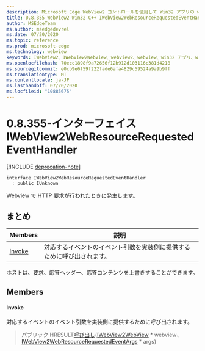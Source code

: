 ```yaml
---
description: Microsoft Edge WebView2 コントロールを使用して Win32 アプリの web コンテンツをホストする
title: 0.8.355-WebView2 Win32 C++ IWebView2WebResourceRequestedEventHandler
author: MSEdgeTeam
ms.author: msedgedevrel
ms.date: 07/20/2020
ms.topic: reference
ms.prod: microsoft-edge
ms.technology: webview
keywords: IWebView2、IWebView2WebView、webview2、webview、win32 アプリ、win32、edge
ms.openlocfilehash: 70ecc1898f9a72656f12b912d103116c381d4218
ms.sourcegitcommit: e0cb9e6f59f222fade6afa4829c59524a9a9b9ff
ms.translationtype: MT
ms.contentlocale: ja-JP
ms.lasthandoff: 07/20/2020
ms.locfileid: "10885675"
---
```

# 0.8.355-インターフェイス IWebView2WebResourceRequestedEventHandler 

[!INCLUDE [deprecation-note](../../includes/deprecation-note.md)]

```
interface IWebView2WebResourceRequestedEventHandler
  : public IUnknown
```

Webview で HTTP 要求が行われたときに発生します。

## まとめ

 Members                        | 説明
--------------------------------|---------------------------------------------
[Invoke](#invoke) | 対応するイベントのイベント引数を実装側に提供するために呼び出されます。

ホストは、要求、応答ヘッダー、応答コンテンツを上書きすることができます。

## Members

#### Invoke 

対応するイベントのイベント引数を実装側に提供するために呼び出されます。

> パブリック HRESULT[呼び出し](#invoke)([IWebView2WebView](IWebView2WebView.md) * webview、[IWebView2WebResourceRequestedEventArgs](IWebView2WebResourceRequestedEventArgs.md) * args)

